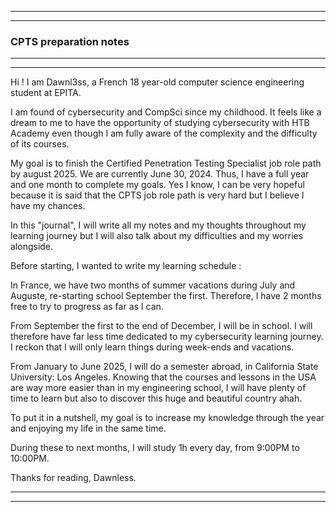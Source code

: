--------------------------------------------
--------------------------------------------
### CPTS preparation notes

--------------------------------------------
--------------------------------------------

Hi ! I am Dawnl3ss, a French 18 year-old computer science engineering student at EPITA.

I am found of cybersecurity and CompSci since my childhood. It feels like a dream to me to have the opportunity of studying cybersecurity with HTB Academy even though I am fully aware of the complexity and the difficulty of its courses.

My goal is to finish the Certified Penetration Testing Specialist job role path by august 2025. We are currently June 30, 2024. Thus, I have a full year and one month to complete my goals. Yes I know, I can be very hopeful because it is said that the CPTS job role path is very hard but I believe I have my chances.

In this "journal", I will write all my notes and my thoughts throughout my learning journey but I will also talk about my difficulties and my worries alongside.

Before starting, I wanted to write my learning schedule :

In France, we have two months of summer vacations during July and Auguste, re-starting school September the first. Therefore, I have 2 months free to try to progress as far as I can. 

From September the first to the end of December, I will be in school. I will therefore have far less time dedicated to my cybersecurity learning journey. I reckon that I will only learn things during week-ends and vacations.

From January to June 2025, I will do a semester abroad, in California State University: Los Angeles. Knowing that the courses and lessons in the USA are way more easier than in my engineering school, I will have plenty of time to learn but also to discover this huge and beautiful country ahah.

To put it in a nutshell, my goal is to increase my knowledge through the year and enjoying my life in the same time.

During these to next months, I will study 1h every day, from 9:00PM to 10:00PM.


Thanks for reading,
Dawnless.

--------------------------------------------
--------------------------------------------
